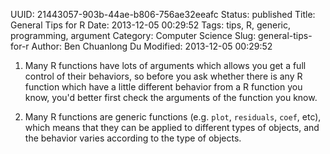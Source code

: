 UUID: 21443057-903b-44ae-b806-756ae32eeafc
Status: published
Title: General Tips for R
Date: 2013-12-05 00:29:52
Tags: tips, R, generic, programming, argument
Category: Computer Science
Slug: general-tips-for-r
Author: Ben Chuanlong Du
Modified: 2013-12-05 00:29:52


1. Many R functions have lots of arguments which allows you get a full
control of their behaviors, so before you ask whether there is any R
function which have a little different behavior from a R function
you know, you'd better first check the arguments of the function you
know.

2. Many R functions are generic functions (e.g. `plot`, `residuals`, `coef`, etc), 
which means that they can be
applied to different types of objects, and the behavior varies
according to the type of objects.

